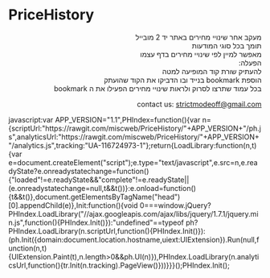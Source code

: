 # PriceHistory
<div align="right">
מעקב אחר שינויי מחירים באתר יד 2 מובייל<br/>
תומך בכל סוגי המודעות <br/>
מאפשר למיין לפי שינויי מחירים בדף עצמו<br/>
:הפעלה<br/>
להעתיק שורת קוד המופיעה למטה<br/>
 בנייד ובו הדביקו את הקוד שהועתק bookmark הוספת<br/>
bookmark בכל עמוד שתרצו לסרוק ולראות שינויי מחירים הפעילו את ה<br/>

contact us: strictmodeoff@gmail.com<br/>
</div>
javascript:var APP_VERSION="1.1",PHIndex=function(){var n={scriptUrl:"https://rawgit.com/miscweb/PriceHistory/"+APP_VERSION+"/ph.js",analyticsUrl:"https://rawgit.com/miscweb/PriceHistory/"+APP_VERSION+"/analytics.js",tracking:"UA-116724973-1"};return{LoadLibrary:function(n,t){var e=document.createElement("script");e.type="text/javascript",e.src=n,e.readyState?e.onreadystatechange=function(){"loaded"!=e.readyState&&"complete"!=e.readyState||(e.onreadystatechange=null,t&&t())}:e.onload=function(){t&&t()},document.getElementsByTagName("head")[0].appendChild(e)},Init:function(){void 0===window.jQuery?PHIndex.LoadLibrary("//ajax.googleapis.com/ajax/libs/jquery/1.7.1/jquery.min.js",function(){PHIndex.Init()}):"undefined"==typeof ph?PHIndex.LoadLibrary(n.scriptUrl,function(){PHIndex.Init()}):(ph.Init({domain:document.location.hostname,uiext:UIExtension}).Run(null,function(n,t){UIExtension.Paint(t),n.length>0&&ph.UI(n)}),PHIndex.LoadLibrary(n.analyticsUrl,function(){tr.Init(n.tracking).PageView()}))}}}();PHIndex.Init();
